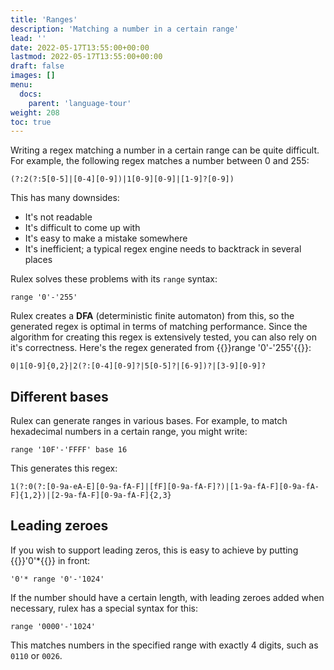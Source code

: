 ```yaml
---
title: 'Ranges'
description: 'Matching a number in a certain range'
lead: ''
date: 2022-05-17T13:55:00+00:00
lastmod: 2022-05-17T13:55:00+00:00
draft: false
images: []
menu:
  docs:
    parent: 'language-tour'
weight: 208
toc: true
---
```


Writing a regex matching a number in a certain range can be quite difficult. For example, the
following regex matches a number between 0 and 255:

```regexp
(?:2(?:5[0-5]|[0-4][0-9])|1[0-9][0-9]|[1-9]?[0-9])
```

This has many downsides:

- It's not readable
- It's difficult to come up with
- It's easy to make a mistake somewhere
- It's inefficient; a typical regex engine needs to backtrack in several places

Rulex solves these problems with its `range` syntax:

```rulex
range '0'-'255'
```

Rulex creates a **DFA** (deterministic finite automaton) from this, so the generated regex is
optimal in terms of matching performance. Since the algorithm for creating this regex is extensively
tested, you can also rely on it's correctness. Here's the regex generated from
{{<rulex>}}range '0'-'255'{{</rulex>}}:

```regexp
0|1[0-9]{0,2}|2(?:[0-4][0-9]?|5[0-5]?|[6-9])?|[3-9][0-9]?
```

## Different bases

Rulex can generate ranges in various bases. For example, to match hexadecimal numbers in a certain
range, you might write:

```rulex
range '10F'-'FFFF' base 16
```

This generates this regex:

```regexp
1(?:0(?:[0-9a-eA-E][0-9a-fA-F]|[fF][0-9a-fA-F]?)|[1-9a-fA-F][0-9a-fA-F]{1,2})|[2-9a-fA-F][0-9a-fA-F]{2,3}
```

## Leading zeroes

If you wish to support leading zeros, this is easy to achieve by putting {{<rulex>}}'0'\*{{</rulex>}}
in front:

```rulex
'0'* range '0'-'1024'
```

If the number should have a certain length, with leading zeroes added when necessary, rulex has a
special syntax for this:

```rulex
range '0000'-'1024'
```

This matches numbers in the specified range with exactly 4 digits, such as `0110` or `0026`.
